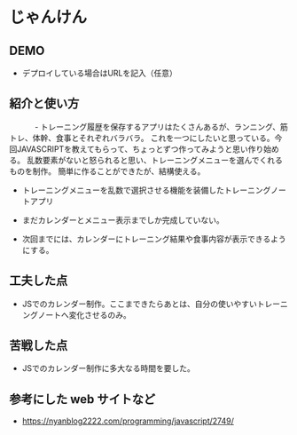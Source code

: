 # じゃんけん

## DEMO

  - デプロイしている場合はURLを記入（任意）

## 紹介と使い方

　　　 - トレーニング履歴を保存するアプリはたくさんあるが、ランニング、筋トレ、体幹、食事とそれぞれバラバラ。
    これを一つにしたいと思っている。今回JAVASCRIPTを教えてもらって、ちょっとずつ作ってみようと思い作り始める。
    乱数要素がないと怒られると思い、トレーニングメニューを選んでくれるものを制作。
    簡単に作ることができたが、結構使える。

  - トレーニングメニューを乱数で選択させる機能を装備したトレーニングノートアプリ

  - まだカレンダーとメニュー表示までしか完成していない。
  
  - 次回までには、カレンダーにトレーニング結果や食事内容が表示できるようにする。

## 工夫した点

  - JSでのカレンダー制作。ここまできたらあとは、自分の使いやすいトレーニングノートへ変化させるのみ。

## 苦戦した点

  - JSでのカレンダー制作に多大なる時間を要した。

## 参考にした web サイトなど

  - https://nyanblog2222.com/programming/javascript/2749/
  
